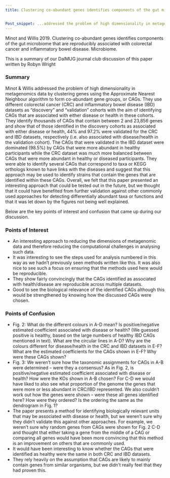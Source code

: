 ```yaml
---
title: Clustering co-abundant genes identifies components of the gut microbiome that are reproducibly associated with colorectal cancer and inflammatory bowel disease


Post_snippet: ...addressed the problem of high dimensionality in metagenomics data by clustering genes using the Approximate Nearest Neighbour algorithm to form co-abundant gene groups, or CAGs
---
```



Minot and Willis 2019. Clustering co-abundant genes identifies components of the gut microbiome that are reproducibly associated with colorectal cancer and inflammatory bowel disease. Microbiome.


This is a summary of our DalMUG journal club discussion of this paper written by Robyn Wright


### Summary
Minot & Willis addressed the problem of high dimensionality in metagenomics data by clustering genes using the Approximate Nearest Neighbour algorithm to form co-abundant gene groups, or CAGs. They use different colorectal cancer (CRC) and inflammatory bowel disease (IBD) datasets as “discovery” and “validation” cohorts with the aim of identifying CAGs that are associated with either disease or health in these cohorts. They identify thousands of CAGs that contain between 2 and 23,856 genes and show that of those identified in the discovery cohorts as associated with either disease or health, 44% and 97.2% were validated for the CRC and IBD datasets, respectively (i.e. also associated with disease/health in the validation cohort). The CAGs that were validated in the IBD dataset were dominated (98.5%) by CAGs that were more abundant in healthy participants while the CRC dataset was much more balanced between CAGs that were more abundant in healthy or diseased participants. They were able to identify several CAGs that correspond to taxa or KEGG orthologs known to have links with the diseases and suggest that this approach may be used to identify strains that contain the genes that are identified within these CAGs. Overall, we felt that this paper presented an interesting approach that could be tested out in the future, but we thought that it could have benefited from further validation against other commonly used approaches for detecting differentially abundant taxa or functions and that it was let down by the figures not being well explained. 


Below are the key points of interest and confusion that came up during our discussion.


### Points of Interest
* An interesting approach to reducing the dimensions of metagenomic data and therefore reducing the computational challenges in analysing such data.
* It was interesting to see the steps used for analysis numbered in this way as we hadn’t previously seen methods written like this. It was also nice to see such a focus on ensuring that the methods used here would be reproducible. 
* They show fairly convincingly that the CAGs identified as associated with health/disease are reproducible across multiple datasets.
* Good to see the biological relevance of the identified CAGs although this would be strengthened by knowing how the discussed CAGs were chosen.


### Points of Confusion
* Fig. 2: What do the different colours in A-D mean? Is positive/negative estimated coefficient associated with disease or health? (We guessed positive is healthy, based on the large numbers of healthy IBD CAGs mentioned in text). What are the circular lines in A-D? Why are the colours different for disease/health in the CRC and IBD datasets in E-F? What are the estimated coefficients for the CAGs shown in E-F? Why were these CAGs shown?
* Fig. 3: We weren’t sure how the taxonomic assignments for CAGs in A-B were determined – were they a consensus? As in Fig. 2, is positive/negative estimated coefficient associated with disease or health? How were the KOs shown in A-B chosen? For C-D we would have liked to also see what proportion of the genome the genes that were more or less abundant in CRC/IBD represented. We also couldn’t work out how the genes were shown – were these all genes identified here? How were they ordered? Is the ordering the same as the dendrogram in Fig. 1?
* The paper presents a method for identifying biologically relevant units that may be associated with disease or health, but we weren’t sure why they didn’t validate this against other approaches. For example, we weren’t sure why random genes from CAGs were shown for Fig. 2 C-D and thought that either taking a gene from the middle of a CAG or comparing all genes would have been more convincing that this method is an improvement on others that are commonly used.
* It would have been interesting to know whether the CAGs that were identified as healthy were the same in both CRC and IBD datasets.
* They rely heavily on the assumption that CAGs are likely to mainly contain genes from similar organisms, but we didn’t really feel that they had proven this.
